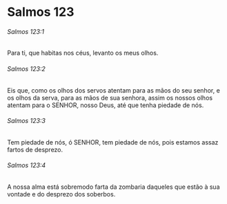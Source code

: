 # Salmos 123

###### Salmos 123:1

Para ti, que habitas nos céus, levanto os meus olhos.

###### Salmos 123:2

Eis que, como os olhos dos servos atentam para as mãos do seu senhor, e os olhos da serva, para as mãos de sua senhora, assim os nossos olhos atentam para o SENHOR, nosso Deus, até que tenha piedade de nós.

###### Salmos 123:3

Tem piedade de nós, ó SENHOR, tem piedade de nós, pois estamos assaz fartos de desprezo.

###### Salmos 123:4

A nossa alma está sobremodo farta da zombaria daqueles que estão à sua vontade e do desprezo dos soberbos.


